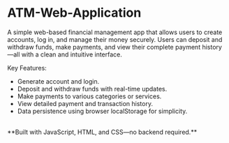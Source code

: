# ATM-Web-Application
A simple web-based financial management app that allows users to create accounts, log in, and manage their money securely. Users can deposit and withdraw funds, make payments, and view their complete payment history—all with a clean and intuitive interface.

Key Features:
* Generate account and login.<br/>
* Deposit and withdraw funds with real-time updates.<br/>
* Make payments to various categories or services.<br/>
* View detailed payment and transaction history.<br/>
* Data persistence using browser localStorage for simplicity.<br/>
<br/>
**Built with JavaScript, HTML, and CSS—no backend required.**
